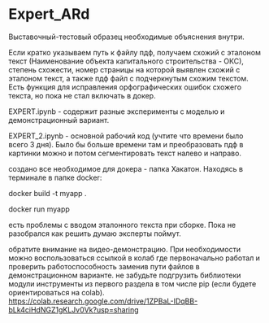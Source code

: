# Expert_ARd

Выставочный-тестовый образец необходимые объяснения внутри.

Если кратко указываем путь к файлу пдф, получаем схожий с эталоном текст (Наименование объекта капитального строительства - ОКС), степень схожести, номер страницы на которой выявлен схожий с эталоном текст, а также пдф файл с подчеркнутым схожим текстом. Есть функция для исправления орфографических ошибок схожего текста, но пока не стал включать в докер.

EXPERT.ipynb - содержит разные эксперименты с моделью и демонстрационный вариант.

EXPERT_2.ipynb - основной рабочий код (учтите что времени было всего 3 дня). Было бы больше времени там и преобразовать пдф в картинки можно и потом сегментировать текст налево и направо.

создано все необходимое для докера - папка Хакатон. Находясь в терминале в папке docker: 

docker build -t myapp .

docker run myapp

есть проблемы с вводом эталонного текста при сборке. Пока не разобрался как решить думаю эксперты поймут.

обратите внимание на видео-демонстрацию. При необходимости можно воспользоваться ссылкой в колаб где первоначально работал и проверить работоспособность заменив пути файлов в демонстрационном варианте. не забудьте подгрузить библиотеки модули инструменты из первого раздела в том числе pip (если будете ориентироваться на colab). https://colab.research.google.com/drive/1ZPBaL-IDqBB-bLk4ciHdNGZ1gKLJv0Vk?usp=sharing
